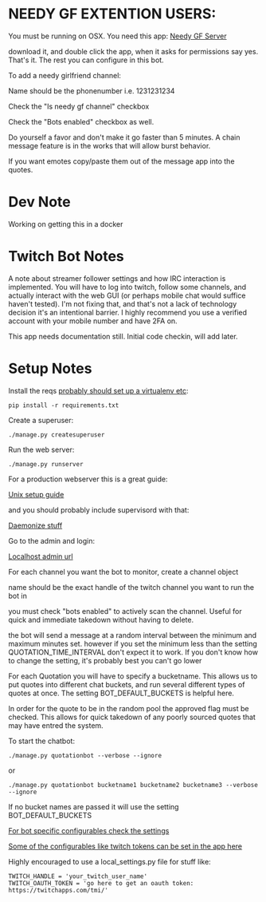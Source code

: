 # NEEDY GF EXTENTION USERS:

You must be running on OSX. You need this app:
[Needy GF Server](https://github.com/helmetwearer/needy_gf_server)

download it, and double click the app, when it asks for permissions say yes. That's it. The rest you can configure in this bot.

To add a needy girlfriend channel:

Name should be the phonenumber i.e. 1231231234

Check the "Is needy gf channel" checkbox

Check the "Bots enabled" checkbox as well.

Do yourself a favor and don't make it go faster than 5 minutes. A chain message feature is in the works that will allow burst behavior.

If you want emotes copy/paste them out of the message app into the quotes.

# Dev Note
Working on getting this in a docker

# Twitch Bot Notes
A note about streamer follower settings and how IRC interaction is implemented. You will have to log into twitch, follow some channels, and actually interact with the web GUI (or perhaps mobile chat would suffice haven't tested). I'm not fixing that, and that's not a lack of technology decision it's an intentional barrier. I highly recommend you use a verified account with your mobile number and have 2FA on.

This app needs documentation still. Initial code checkin, will add later.

# Setup Notes

Install the reqs [probably should set up a virtualenv etc](https://docs.python.org/3/library/venv.html):

    pip install -r requirements.txt

Create a superuser:

    ./manage.py createsuperuser

Run the web server:

    ./manage.py runserver

For a production webserver this is a great guide: 

[Unix setup guide](https://www.digitalocean.com/community/tutorials/how-to-install-and-configure-django-with-postgres-nginx-and-gunicorn)

and you should probably include supervisord with that:

[Daemonize stuff](https://www.agiliq.com/blog/2014/05/supervisor-with-django-and-gunicorn/)

Go to the admin and login:

[Localhost admin url](http://127.0.0.1:8000/admin)

For each channel you want the bot to monitor, create a channel object

name should be the exact handle of the twitch channel you want to run the bot in

you must check "bots enabled" to actively scan the channel. Useful for quick and immediate takedown without having to delete.

the bot will send a message at a random interval between the minimum and maximum minutes set.
however if you set the minimum less than the setting QUOTATION_TIME_INTERVAL don't expect it to work. If you don't know how to change the setting, it's
probably best you can't go lower


For each Quotation you will have to specify a bucketname. This allows us to put quotes into different
chat buckets, and run several different types of quotes at once. The setting BOT_DEFAULT_BUCKETS is helpful here.

In order for the quote to be in the random pool the approved flag must be checked. This allows for quick takedown of any poorly sourced quotes that may have entred the system.


To start the chatbot:

    ./manage.py quotationbot --verbose --ignore
    
or

    ./manage.py quotationbot bucketname1 bucketname2 bucketname3 --verbose --ignore

If no bucket names are passed it will use the setting BOT_DEFAULT_BUCKETS

[For bot specific configurables check the settings](https://github.com/helmetwearer/djangotwitchchatbot/blob/main/helmetbot/settings.py#L116)

[Some of the configurables like twitch tokens can be set in the app here](http://127.0.0.1:8000/admin/quotationbot/chatserversettings/1/change/)

Highly encouraged to use a local_settings.py file for stuff like:

    TWITCH_HANDLE = 'your_twitch_user_name'
    TWITCH_OAUTH_TOKEN = 'go here to get an oauth token: https://twitchapps.com/tmi/'
